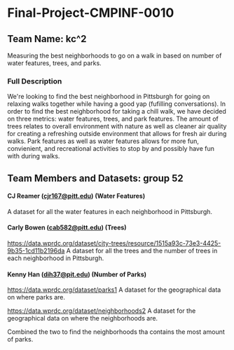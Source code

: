 # Final-Project-CMPINF-0010
## Team Name: kc^2
Measuring the best neighborhoods to go on a walk in based on number of water features, trees, and parks.

### Full Description 
We're looking to find the best neighborhood in Pittsburgh for going on relaxing walks together while having a good yap (fufilling conversations). In order to find the best neighborhood for taking a chill walk, we have decided on three metrics: water features, trees, and park features. The amount of trees relates to overall environment with nature as well as cleaner air quality for creating a refreshing outside environment that allows for fresh air during walks. Park features as well as water features allows for more fun, convienient, and recreational activities to stop by and possibly have fun with during walks.

## Team Members and Datasets: group 52
#### CJ Reamer (cjr167@pitt.edu) (Water Features)
A dataset for all the water features in each neighborhood in Pittsburgh.

#### Carly Bowen (cab582@pitt.edu) (Trees)
https://data.wprdc.org/dataset/city-trees/resource/1515a93c-73e3-4425-9b35-1cd11b2196da
A dataset for all the trees and the number of trees in each neighborhood in Pittsburgh.

#### Kenny Han (dih37@pit.edu) (Number of Parks)
https://data.wprdc.org/dataset/parks1
A dataset for the geographical data on where parks are.

https://data.wprdc.org/dataset/neighborhoods2
A dataset for the geographical data on where the neighborhoods are.

Combined the two to find the neighborhoods tha contains the most amount of parks.



